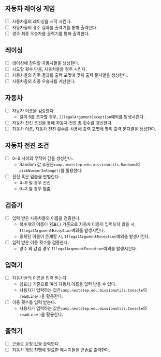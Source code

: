 ## 자동차 레이싱 게임
- [ ] 자동차들의 레이싱을 시작 시킨다.
- [ ] 자동차들의 경주 결과를 출력기를 통해 출력한다.
- [ ] 경주 최종 우승자를 출력기를 통해 출력한다.

## 레이싱
- [ ] 레이싱에 참여할 자동차들을 생성한다.
- [ ] 시도할 횟수 만큼, 자동차들을 경주 시킨다.
- [ ] 자동차들의 경주 결과를 출력 포멧에 맞춰 출력 문자열을 생성한다.
- [ ] 자동차들의 최종 우승자를 계산한다.

## 자동차
- [ ] 자동차 이름을 검증한다.
  - 길이 5를 초과할 경우, `IllegalArgumentException`예외를 발생시킨다.
- [ ] 자동차 전진 조건을 통해 자동차 전진 총 횟수를 갱신한다.
- [ ] 자동차 이름, 자동차 전진 횟수를 사용해 출력 포멧에 맞춰 출력 문자열을 생성한다.

## 자동차 전진 조건
- [ ] 0~9 사이의 무작위 값을 생성한다.
  - Random 값 추출은`camp.nextstep.edu.missionutils.Randoms`의`pickNumberInRange()`를 활용한다.
- [ ] 전진 혹은 멈춤을 판별한다.
  - 4~9 일 경우 전진
  - 0~3 일 경우 멈춤

## 검증기
- [ ] 입력 받은 자동차들의 이름을 검증한다.
  - 복수개의 이름이 쉼표(,) 기준으로 자동차 이름이 입력되지 않을 시, `IllegalArgumentException`예외를 발생시킨다.
  - 중복된 이름이 존재할 시, `IllegalArgumentException`예외를 발생시킨다.
- [ ] 입력 받은 이동 횟수를 검증한다.
  - 양수 외 값일 경우 `IllegalArgumentException`예외를 발생시킨다.

## 입력기
- [ ] 자동차들의 이름을 입력 받는다.
  - 쉼표(,) 기준으로 여러 자동차 이름을 입력 받을 수 있다.
  - 사용자가 입력하는 값은`camp.nextstep.edu.missionutils.Console`의`readLine()`을 활용한다.
- [ ] 이동 횟수를 입력 받는다.
  - 사용자가 입력하는 값은`camp.nextstep.edu.missionutils.Console`의`readLine()`을 활용한다.

## 출력기
- [ ] 콘솔로 요청 값을 출력한다.
- [ ] 자동차 게임 진행에 필요한 메시지들을 콘솔로 출력한다.